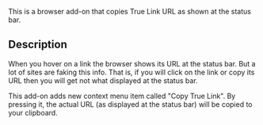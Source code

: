 This is a browser add-on that copies True Link URL as shown at the status bar.

## Description

When you hover on a link the browser shows its URL at the status bar. But a lot of sites are faking this info. That is, if you will click on the link or copy its URL then you will get not what displayed at the status bar.

This add-on adds new context menu item called "Copy True Link". By pressing it, the actual URL (as displayed at the status bar) will be copied to your clipboard.